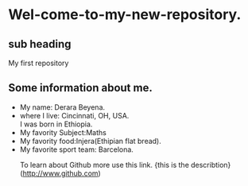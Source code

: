 # Wel-come-to-my-new-repository.
## sub heading
My first repository

<html>
  <body bgcolor:"yellow">
   <h2>Some information about me.</h2>
   <ul>
    <li>My name: Derara Beyena.</li>
    <li>where I live: Cincinnati, OH, USA.</li>
    </li>I was born in Ethiopia.</li>
  <li>My favority Subject:Maths</li>
  <li>My favority food:Injera(Ethipian flat bread).</Li>
 <li>My favorite sport team: Barcelona.</li>
 </body>
 </html>
 
 To learn about Github more use this link.
 {this is the describtion}(http://www.github.com)
